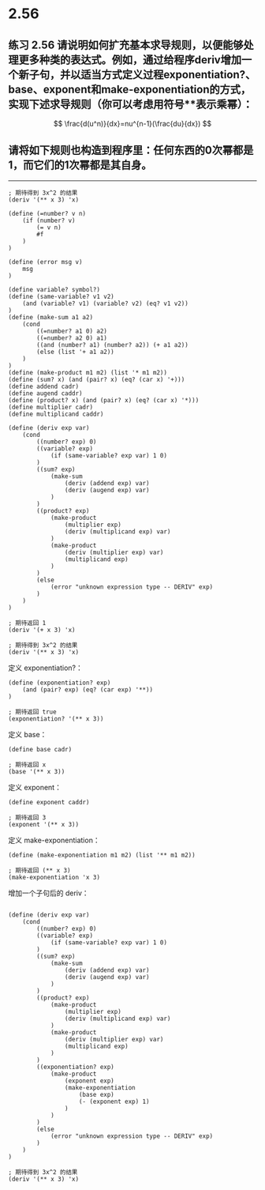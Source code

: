 # 2.56

## 练习 2.56 请说明如何扩充基本求导规则，以便能够处理更多种类的表达式。例如，通过给程序deriv增加一个新子句，并以适当方式定义过程exponentiation?、base、exponent和make-exponentiation的方式，实现下述求导规则（你可以考虑用符号**表示乘幂）：

$$
\frac{d(u^n)}{dx}=nu^{n-1}(\frac{du}{dx})
$$

## 请将如下规则也构造到程序里：任何东西的0次幂都是1，而它们的1次幂都是其自身。

---

```eval-scheme
; 期待得到 3x^2 的结果
(deriv '(** x 3) 'x)
```

```eval-scheme
(define (=number? v n)
    (if (number? v)
        (= v n)
        #f
    )
)

(define (error msg v)
    msg
)

(define variable? symbol?)
(define (same-variable? v1 v2)
    (and (variable? v1) (variable? v2) (eq? v1 v2))
)
(define (make-sum a1 a2) 
    (cond 
        ((=number? a1 0) a2)
        ((=number? a2 0) a1)
        ((and (number? a1) (number? a2)) (+ a1 a2))
        (else (list '+ a1 a2))
    )
)
(define (make-product m1 m2) (list '* m1 m2))
(define (sum? x) (and (pair? x) (eq? (car x) '+)))
(define addend cadr)
(define augend caddr)
(define (product? x) (and (pair? x) (eq? (car x) '*)))
(define multiplier cadr)
(define multiplicand caddr)

(define (deriv exp var)
    (cond 
        ((number? exp) 0)
        ((variable? exp)
            (if (same-variable? exp var) 1 0)
        )
        ((sum? exp)
            (make-sum
                (deriv (addend exp) var)
                (deriv (augend exp) var)
            )
        )
        ((product? exp)
            (make-product 
                (multiplier exp)
                (deriv (multiplicand exp) var)
            )
            (make-product
                (deriv (multiplier exp) var)
                (multiplicand exp)
            )
        )
        (else
            (error "unknown expression type -- DERIV" exp)
        )
    )
)

; 期待返回 1
(deriv '(+ x 3) 'x)
```


```eval-scheme
; 期待得到 3x^2 的结果
(deriv '(** x 3) 'x)
```

定义 exponentiation?：

```eval-scheme
(define (exponentiation? exp)
    (and (pair? exp) (eq? (car exp) '**))
)

; 期待返回 true
(exponentiation? '(** x 3))
```

定义 base：

```eval-scheme
(define base cadr)

; 期待返回 x
(base '(** x 3))
```

定义 exponent：

```eval-scheme
(define exponent caddr)

; 期待返回 3
(exponent '(** x 3))
```

定义 make-exponentiation：

```eval-scheme
(define (make-exponentiation m1 m2) (list '** m1 m2))

; 期待返回 (** x 3)
(make-exponentiation 'x 3)
```

增加一个子句后的 deriv：

```eval-scheme

(define (deriv exp var)
    (cond 
        ((number? exp) 0)
        ((variable? exp)
            (if (same-variable? exp var) 1 0)
        )
        ((sum? exp)
            (make-sum
                (deriv (addend exp) var)
                (deriv (augend exp) var)
            )
        )
        ((product? exp)
            (make-product 
                (multiplier exp)
                (deriv (multiplicand exp) var)
            )
            (make-product
                (deriv (multiplier exp) var)
                (multiplicand exp)
            )
        )
        ((exponentiation? exp)
            (make-product
                (exponent exp)
                (make-exponentiation 
                    (base exp) 
                    (- (exponent exp) 1)
                )
            )
        )
        (else
            (error "unknown expression type -- DERIV" exp)
        )
    )
)
```

```eval-scheme
; 期待得到 3x^2 的结果
(deriv '(** x 3) 'x)
```